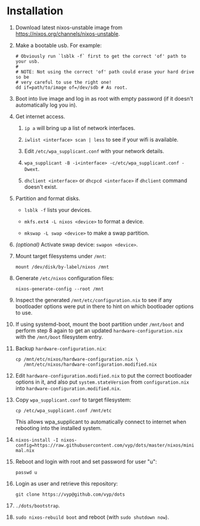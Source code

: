 # Installation

1.  Download latest nixos-unstable image from
    <https://nixos.org/channels/nixos-unstable>.

2.  Make a bootable usb. For example:

    ``` shell
    # Obviously run `lsblk -f` first to get the correct 'of' path to your usb.
    #
    # NOTE: Not using the correct 'of' path could erase your hard drive so be
    # very careful to use the right one!
    dd if=path/to/image of=/dev/sdb # As root.
    ```

3.  Boot into live image and log in as root with empty password (if it doesn't
    automatically log you in).

4.  Get internet access.

    1. `ip a` will bring up a list of network interfaces.

    2. `iwlist <interface> scan | less` to see if your wifi is available.

    3. Edit `/etc/wpa_supplicant.conf` with your network details.

    4. `wpa_supplicant -B -i<interface> -c/etc/wpa_supplicant.conf -Dwext`.

    5. `dhclient <interface>` or `dhcpcd <interface>` if `dhclient` command
       doesn't exist.

5.  Partition and format disks.

    - `lsblk -f` lists your devices.

    - `mkfs.ext4 -L nixos <device>` to format a device.

    - `mkswap -L swap <device>` to make a swap partition.

6.  *(optional)* Activate swap device: `swapon <device>`.

7.  Mount target filesystems under `/mnt`:

    ``` shell
    mount /dev/disk/by-label/nixos /mnt
    ```

8.  Generate `/etc/nixos` configuration files:

    ``` shell
    nixos-generate-config --root /mnt
    ```

9.  Inspect the generated `/mnt/etc/configuration.nix` to see if any bootloader
    options were put in there to hint on which bootloader options to use.

10. If using systemd-boot, mount the boot partition under `/mnt/boot` and
    perform step 8 again to get an updated `hardware-configuration.nix` with the
    `/mnt/boot` filesystem entry.

11. Backup `hardware-configuration.nix`:

    ``` shell
    cp /mnt/etc/nixos/hardware-configuration.nix \
       /mnt/etc/nixos/hardware-configuration.modified.nix
    ```

12. Edit `hardware-configuration.modified.nix` to put the correct bootloader
    options in it, and also put `system.stateVersion` from `configuration.nix`
    into `hardware-configuration.modified.nix`.

13. Copy `wpa_supplicant.conf` to target filesystem:

    ``` shell
    cp /etc/wpa_supplicant.conf /mnt/etc
    ```

    This allows wpa_supplicant to automatically connect to internet when
    rebooting into the installed system.

14. `nixos-install -I
    nixos-config=https://raw.githubusercontent.com/vyp/dots/master/nixos/minimal.nix`

15. Reboot and login with root and set password for user "u":

    ``` shell
    passwd u
    ```

16. Login as user and retrieve this repository:

    ``` shell
    git clone https://vyp@github.com/vyp/dots
    ```

17. `./dots/bootstrap`.

18. `sudo nixos-rebuild boot` and reboot (with `sudo shutdown now`).
